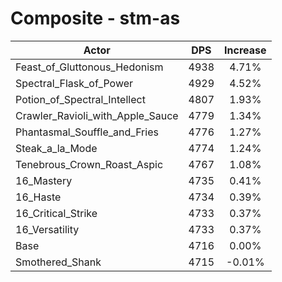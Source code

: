 # Composite - stm-as
| Actor | DPS | Increase |
|---|:---:|:---:|
|Feast_of_Gluttonous_Hedonism|4938|4.71%|
|Spectral_Flask_of_Power|4929|4.52%|
|Potion_of_Spectral_Intellect|4807|1.93%|
|Crawler_Ravioli_with_Apple_Sauce|4779|1.34%|
|Phantasmal_Souffle_and_Fries|4776|1.27%|
|Steak_a_la_Mode|4774|1.24%|
|Tenebrous_Crown_Roast_Aspic|4767|1.08%|
|16_Mastery|4735|0.41%|
|16_Haste|4734|0.39%|
|16_Critical_Strike|4733|0.37%|
|16_Versatility|4733|0.37%|
|Base|4716|0.00%|
|Smothered_Shank|4715|-0.01%|
